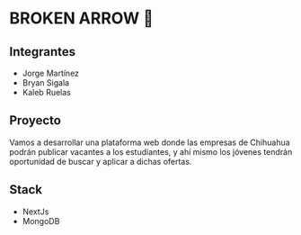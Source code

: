 # BROKEN ARROW :dart:

## Integrantes
 - Jorge Martínez
 - Bryan Sigala
 - Kaleb Ruelas

## Proyecto
Vamos a desarrollar una plataforma web donde las empresas de Chihuahua podrán publicar vacantes a los estudiantes, y ahí mismo los jóvenes tendrán oportunidad de buscar y aplicar a dichas ofertas.

## Stack
 - NextJs
 - MongoDB
